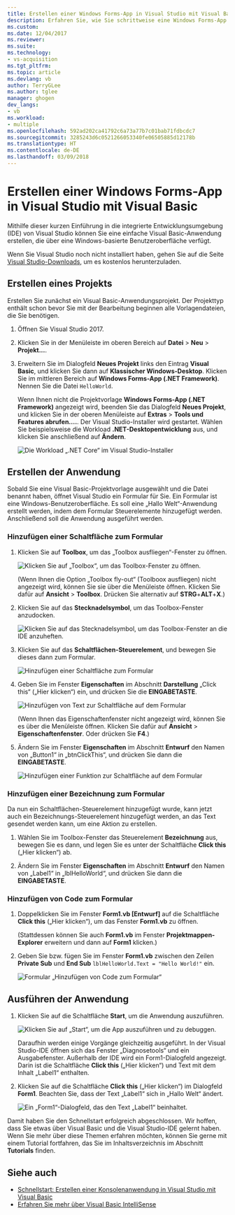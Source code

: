 ```yaml
---
title: Erstellen einer Windows Forms-App in Visual Studio mit Visual Basic | Microsoft-Dokumentation
description: Erfahren Sie, wie Sie schrittweise eine Windows Forms-App in Visual Studio mit Visual Basic erstellen.
ms.custom: 
ms.date: 12/04/2017
ms.reviewer: 
ms.suite: 
ms.technology:
- vs-acquisition
ms.tgt_pltfrm: 
ms.topic: article
ms.devlang: vb
author: TerryGLee
ms.author: tglee
manager: ghogen
dev_langs:
- vb
ms.workload:
- multiple
ms.openlocfilehash: 592ad202ca41792c6a73a77b7c01bab71fdbcdc7
ms.sourcegitcommit: 3285243d6c0521266053340fe06505885d12178b
ms.translationtype: HT
ms.contentlocale: de-DE
ms.lasthandoff: 03/09/2018
---
```

# <a name="create-a-windows-forms-app-in-visual-studio-with-visual-basic"></a>Erstellen einer Windows Forms-App in Visual Studio mit Visual Basic
Mithilfe dieser kurzen Einführung in die integrierte Entwicklungsumgebung (IDE) von Visual Studio können Sie eine einfache Visual Basic-Anwendung erstellen, die über eine Windows-basierte Benutzeroberfläche verfügt.

Wenn Sie Visual Studio noch nicht installiert haben, gehen Sie auf die Seite [Visual Studio-Downloads](https://aka.ms/vsdownload?utm_source=mscom&utm_campaign=msdocs), um es kostenlos herunterzuladen.

## <a name="create-a-project"></a>Erstellen eines Projekts
Erstellen Sie zunächst ein Visual Basic-Anwendungsprojekt. Der Projekttyp enthält schon bevor Sie mit der Bearbeitung beginnen alle Vorlagendateien, die Sie benötigen.  

1. Öffnen Sie Visual Studio 2017.  

2. Klicken Sie in der Menüleiste im oberen Bereich auf **Datei** > **Neu** > **Projekt...**.  

3. Erweitern Sie im Dialogfeld **Neues Projekt** links den Eintrag **Visual Basic**, und klicken Sie dann auf **Klassischer Windows-Desktop**. Klicken Sie im mittleren Bereich auf **Windows Forms-App (.NET Framework)**. Nennen Sie die Datei `HelloWorld`.  

     Wenn Ihnen nicht die Projektvorlage **Windows Forms-App (.NET Framework)** angezeigt wird, beenden Sie das Dialogfeld **Neues Projekt**, und klicken Sie in der oberen Menüleiste auf **Extras** > **Tools und Features abrufen....**. Der Visual Studio-Installer wird gestartet. Wählen Sie beispielsweise die Workload **.NET-Desktopentwicklung** aus, und klicken Sie anschließend auf **Ändern**.  

     ![Die Workload „.NET Core“ im Visual Studio-Installer](../ide/media/install-dot-net-desktop-env.png)  

## <a name="create-the-application"></a>Erstellen der Anwendung
Sobald Sie eine Visual Basic-Projektvorlage ausgewählt und die Datei benannt haben, öffnet Visual Studio ein Formular für Sie. Ein Formular ist eine Windows-Benutzeroberfläche. Es soll eine „Hallo Welt“-Anwendung erstellt werden, indem dem Formular Steuerelemente hinzugefügt werden. Anschließend soll die Anwendung ausgeführt werden.   

### <a name="add-a-button-to-the-form"></a>Hinzufügen einer Schaltfläche zum Formular  

1. Klicken Sie auf **Toolbox**, um das „Toolbox ausfliegen“-Fenster zu öffnen.

     ![Klicken Sie auf „Toolbox“, um das Toolbox-Fenster zu öffnen.](../ide/media/vb-toolbox-toolwindow.png)  

     (Wenn Ihnen die Option „Toolbox fly-out“ (Toolboox ausfliegen) nicht angezeigt wird, können Sie sie über die Menüleiste öffnen. Klicken Sie dafür auf **Ansicht** > **Toolbox**. Drücken Sie alternativ auf **STRG**+**ALT**+**X**.)

2. Klicken Sie auf das **Stecknadelsymbol**, um das Toolbox-Fenster anzudocken.

     ![Klicken Sie auf das Stecknadelsymbol, um das Toolbox-Fenster an die IDE anzuheften.](../ide/media/vb-pin-the-toolbox-window.png)  
3. Klicken Sie auf das **Schaltflächen-Steuerelement**, und bewegen Sie dieses dann zum Formular.

     ![Hinzufügen einer Schaltfläche zum Formular](../ide/media/vb-add-a-button-to-form1.png)

4. Geben Sie im Fenster **Eigenschaften** im Abschnitt **Darstellung** „Click this“ („Hier klicken“) ein, und drücken Sie die **EINGABETASTE**.

     ![Hinzufügen von Text zur Schaltfläche auf dem Formular](../ide/media/vb-button-control-text.png)  

     (Wenn Ihnen das Eigenschaftenfenster nicht angezeigt wird, können Sie es über die Menüleiste öffnen. Klicken Sie dafür auf **Ansicht** > **Eigenschaftenfenster**. Oder drücken Sie **F4**.)

5. Ändern Sie im Fenster **Eigenschaften** im Abschnitt **Entwurf** den Namen von „Button1“ in „btnClickThis“, und drücken Sie dann die **EINGABETASTE**.

     ![Hinzufügen einer Funktion zur Schaltfläche auf dem Formular](../ide/media/vb-button-control-function.png)

### <a name="add-a-label-to-the-form"></a>Hinzufügen einer Bezeichnung zum Formular
Da nun ein Schaltflächen-Steuerelement hinzugefügt wurde, kann jetzt auch ein Bezeichnungs-Steuerelement hinzugefügt werden, an das Text gesendet werden kann, um eine Aktion zu erstellen.

1. Wählen Sie im Toolbox-Fenster das Steuerelement **Bezeichnung** aus, bewegen Sie es dann, und legen Sie es unter der Schaltfläche **Click this** („Hier klicken“) ab.

2. Ändern Sie im Fenster **Eigenschaften** im Abschnitt **Entwurf** den Namen von „Label1“ in „lblHelloWorld“, und drücken Sie dann die **EINGABETASTE**.

### <a name="add-code-to-the-form"></a>Hinzufügen von Code zum Formular

1. Doppelklicken Sie im Fenster **Form1.vb [Entwurf]** auf die Schaltfläche **Click this** („Hier klicken“), um das Fenster **Form1.vb** zu öffnen.

      (Stattdessen können Sie auch **Form1.vb** im Fenster **Projektmappen-Explorer** erweitern und dann auf **Form1** klicken.)

2. Geben Sie bzw. fügen Sie im Fenster **Form1.vb** zwischen den Zeilen **Private Sub** und **End Sub** `lblHelloWorld.Text = "Hello World!"` ein.

     ![Formular „Hinzufügen von Code zum Formular“](../ide/media/vb-add-code-to-the-form.png)

## <a name="run-the-application"></a>Ausführen der Anwendung
1. Klicken Sie auf die Schaltfläche **Start**, um die Anwendung auszuführen.

     ![Klicken Sie auf „Start“, um die App auszuführen und zu debuggen.](../ide/media/vb-click-start-hello-world.png)

   Daraufhin werden einige Vorgänge gleichzeitig ausgeführt. In der Visual Studio-IDE öffnen sich das Fenster „Diagnosetools“ und ein Ausgabefenster. Außerhalb der IDE wird ein Form1-Dialogfeld angezeigt. Darin ist die Schaltfläche **Click this** („Hier klicken“) und Text mit dem Inhalt „Label1“ enthalten.

2. Klicken Sie auf die Schaltfläche **Click this** („Hier klicken“) im Dialogfeld **Form1**. Beachten Sie, dass der Text „Label1“ sich in „Hallo Welt“ ändert.

    ![Ein „Form1“-Dialogfeld, das den Text „Label1“ beinhaltet. ](../ide/media/vb-form1-dialog-hello-world.png)

Damit haben Sie den Schnellstart erfolgreich abgeschlossen. Wir hoffen, dass Sie etwas über Visual Basic und die Visual Studio-IDE gelernt haben. Wenn Sie mehr über diese Themen erfahren möchten, können Sie gerne mit einem Tutorial fortfahren, das Sie im Inhaltsverzeichnis im Abschnitt **Tutorials** finden.  

## <a name="see-also"></a>Siehe auch   
* [Schnellstart: Erstellen einer Konsolenanwendung in Visual Studio mit Visual Basic](quickstart-visual-basic-console.md)
* [Erfahren Sie mehr über Visual Basic IntelliSense](visual-basic-specific-intellisense.md)  
